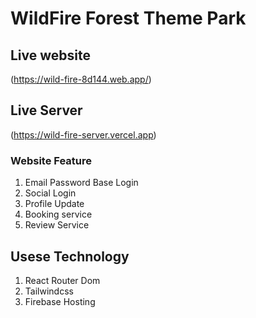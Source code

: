# WildFire Forest Theme Park

## Live website
(https://wild-fire-8d144.web.app/)

## Live Server
(https://wild-fire-server.vercel.app)

### Website Feature
1) Email Password Base Login 
2) Social Login
3) Profile Update
4) Booking service 
5) Review Service

## Usese Technology
1) React Router Dom
2) Tailwindcss
3) Firebase Hosting

